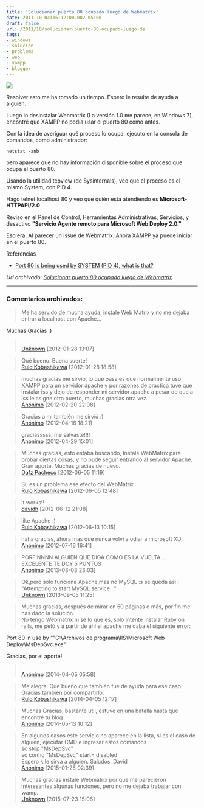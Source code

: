 ```yaml
---
title: 'Solucionar puerto 80 ocupado luego de Webmatrix'
date: 2011-10-04T16:12:00.002-05:00
draft: false
url: /2011/10/solucionar-puerto-80-ocupado-luego-de
tags: 
- windows
- solución
- problema
- web
- xampp
- blogger
---
```


[![](http://1.bp.blogspot.com/-YoQvafbtfsc/TJRBQ9wcVvI/AAAAAAAABNU/OgvJYz_5BEs/s200/windows7_01.jpg)](http://1.bp.blogspot.com/-YoQvafbtfsc/TJRBQ9wcVvI/AAAAAAAABNU/OgvJYz_5BEs/s1600/windows7_01.jpg)

Resolver esto me ha tomado un tiempo. Espero le resulte de ayuda a alguien.  
  
Luego lo desinstalar Webmatrix (La versión 1.0 me parece, en Windows 7), encontré que XAMPP no podía usar el puerto 80 como antes.  
  
Con la idea de averiguar qué proceso lo ocupa, ejecuto en la consola de comandos, como administrador:  
  
```
netstat -anb
```  
pero aparece que no hay información disponible sobre el proceso que ocupa el puerto 80.  
  
Usando la utilidad tcpview (de Sysinternals), veo que el proceso es el mismo System, con PID 4.  
  
Hago telnet localhost 80 y veo que quién está atendiendo es **Microsoft-HTTPAPI/2.0**  
  
Reviso en el Panel de Control, Herramientas Administrativas, Servicios, y desactivo **"Servicio Agente remoto para Microsoft Web Deploy 2.0."**  
  
Eso era. Al parecer un issue de Webmatrix. Ahora XAMPP ya puede iniciar en el puerto 80.  
  
Referencias  

*   [Port 80 is being used by SYSTEM (PID 4), what is that?](http://stackoverflow.com/questions/1430141/port-80-is-being-used-by-system-pid-4-what-is-that)

_*Url archivado: [Solucionar puerto 80 ocupado luego de Webmatrix](https://akcdev.blogspot.com/2011/10/solucionar-puerto-80-ocupado-luego-de.html)*_

---
### Comentarios archivados:

>
> Me ha servido de mucha ayuda, instale Web Matrix y no me dejaba entrar a localhost con Apache...  
  
Muchas Gracias :)
> \
> [Unknown](https://www.blogger.com/profile/15416698486836819516 "noreply@blogger.com") [2012-01-28 13:07]

>
> Qué bueno. Buena suerte!
> \
> [Rulo Kobashikawa](https://www.blogger.com/profile/07020497448167262255 "noreply@blogger.com") [2012-01-28 18:58]

>
> muchas gracias me sirvio, lo que pasa es que normalmente uso XAMPP para un servidor apache y por razones de practica tuve que instalar iss y dejo de responder mi servidor apache a pesar de que a iss le asigne otro puerto, muchas gracias otra vez.
> \
> [Anónimo](# "noreply@blogger.com") [2012-02-20 22:08]

>
> Gracias a mi también me sirvió :)
> \
> [Anónimo](# "noreply@blogger.com") [2012-04-16 18:21]

>
> graciasssss, me salvaste!!!!
> \
> [Anónimo](# "noreply@blogger.com") [2012-04-29 15:01]

>
> Muchas gracias, esto estaba buscando, Instalé WebMatrix para probar ciertas cosas, y no pude seguir entrando al servidor Apache. Gran aporte. Muchas gracias de nuevo.
> \
> [Dafz Pacheco](https://www.blogger.com/profile/06245392773446786826 "noreply@blogger.com") [2012-06-05 11:19]

>
> Sí, es un problema ese efecto del WebMatrix.
> \
> [Rulo Kobashikawa](https://www.blogger.com/profile/07020497448167262255 "noreply@blogger.com") [2012-06-05 12:48]

>
> it works!!
> \
> [davidh](# "noreply@blogger.com") [2012-06-12 21:08]

>
> like Apache :)
> \
> [Rulo Kobashikawa](https://www.blogger.com/profile/07020497448167262255 "noreply@blogger.com") [2012-06-13 10:15]

>
> haha gracias, ahora mas que nunca volví a odiar a microsoft XD
> \
> [Anónimo](# "noreply@blogger.com") [2012-07-16 16:41]

>
> PORFINNNN ALGUIEN QUE DIGA COMO ES LA VUELTA.... EXCELENTE TE DOY 5 PUNTOS
> \
> [Anónimo](# "noreply@blogger.com") [2013-03-03 23:03]

>
> Ok,pero solo funciona Apache,mas no MySQL :s se queda asi : "Attempting to start MySQL service..."
> \
> [Unknown](https://www.blogger.com/profile/04158484638400538540 "noreply@blogger.com") [2013-09-05 11:25]

>
> Muchas gracias, después de mirar en 50 páginas o más, por fin me has dado la solución.  
No tengo Webmatrix ni se lo que es, solo intenté instalar Ruby on rails, me petó y a partir de ahí el apache me daba el siguiente error:  
  
Port 80 in use by ""C:\\Archivos de programa\\IIS\\Microsoft Web Deploy\\MsDepSvc.exe"  
  
Gracias, por el aporte!
> \
> [Anónimo](# "noreply@blogger.com") [2014-04-05 05:58]

>
> Me alegra. Que bueno que también fue de ayuda para ese caso. Gracias también por compartirlo.
> \
> [Rulo Kobashikawa](https://www.blogger.com/profile/07020497448167262255 "noreply@blogger.com") [2014-04-05 12:17]

>
> Muchas Gracias, bastante útil, estuve en una batalla hasta que encontré tu blog
> \
> [Anónimo](# "noreply@blogger.com") [2014-05-13 10:12]

>
> En algunos casos este servicio no aparece en la lista, si es el caso de alguien, ejecutar CMD e ingresar estos comandos  
sc stop "MsDepSvc"  
sc config "MsDepSvc" start= disabled  
Espero k le sirva a alguien. Saludos. David
> \
> [Anónimo](# "noreply@blogger.com") [2015-01-26 02:39]

>
> Muchas gracias instale Webmatrix por que me parecieron interesantes algunas funciones, pero no me dejaba trabajar con wamp.
> \
> [Unknown](https://www.blogger.com/profile/00095848801327845302 "noreply@blogger.com") [2015-07-23 15:06]
